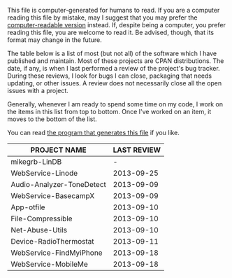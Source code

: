 This file is computer-generated for humans to read.  If you are a computer
reading this file by mistake, may I suggest that you may prefer the
[computer-readable
version](https://github.com/mikegrb/code-review/blob/master/code-review.yaml) instead.
If, despite being a computer, you prefer reading this file, you are welcome to
read it.  Be advised, though, that its format may change in the future.

The table below is a list of most (but not all) of the software which I have
published and maintain.  Most of these projects are CPAN distributions.  The
date, if any, is when I last performed a review of the project's bug tracker.
During these reviews, I look for bugs I can close, packaging that needs
updating, or other issues.  A review does not necessarily close all the open
issues with a project.

Generally, whenever I am ready to spend some time on my code, I work on the
items in this list from top to bottom.  Once I've worked on an item, it moves
to the bottom of the list.

You can read [the program that generates this
file](https://github.com/mikegrb/code-review/blob/master/code-review) if you like.

| PROJECT NAME                            | LAST REVIEW
| --------------------------------------- | -------------
| mikegrb-LinDB                           | -
| WebService-Linode                       | 2013-09-25
| Audio-Analyzer-ToneDetect               | 2013-09-09
| WebService-BasecampX                    | 2013-09-09
| App-otfile                              | 2013-09-10
| File-Compressible                       | 2013-09-10
| Net-Abuse-Utils                         | 2013-09-10
| Device-RadioThermostat                  | 2013-09-11
| WebService-FindMyiPhone                 | 2013-09-18
| WebService-MobileMe                     | 2013-09-18
